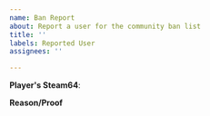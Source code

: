```yaml
---
name: Ban Report
about: Report a user for the community ban list
title: ''
labels: Reported User
assignees: ''

---
```


**Player's Steam64**:

**Reason/Proof**

